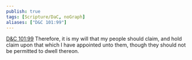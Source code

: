 ```yaml
---
publish: true
tags: [Scripture/DaC, noGraph]
aliases: ["D&C 101:99"]
---
```

[D&C 101:99](https://churchofjesuschrist.org/study/scriptures/dc-testament/dc/101?lang=eng&id=p99#p99) Therefore, it is my will that my people should claim, and hold claim upon that which I have appointed unto them, though they should not be permitted to dwell thereon.
